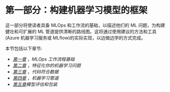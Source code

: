 

# 第一部分：构建机器学习模型的框架

这一部分将使读者具备 MLOps 和工作流的基础，以描述他们的 ML 问题，为构建健壮和可扩展的 ML 管道提供清晰的路线图。这将通过使用建议的方法和工具(Azure 机器学习服务或 MLflow)的实际实现，以边做边学的方式完成。

本节包括以下章节:

*   [*第一章*](B16572_01_Final_JM_ePub.xhtml#_idTextAnchor015) ，*MLOps 工作流程基础*
*   [*第二章*](B16572_02_Final_JM_ePub.xhtml#_idTextAnchor028) ，*特征化你的机器学习问题*
*   [*第三章*](B16572_03_Final_JM_ePub.xhtml#_idTextAnchor053) ，*代码符合数据*
*   [*第四章*](B16572_04_Final_JM_ePub.xhtml#_idTextAnchor074) ，*机器学习管道*
*   [*第五章*](B16572_05_Final_JM_ePub.xhtml#_idTextAnchor093)*模型评估和包装*